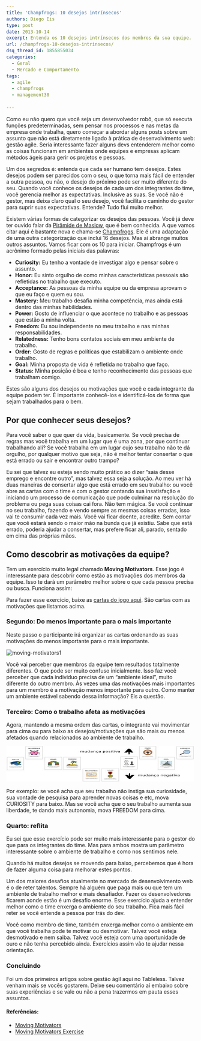 ```yaml
---
title: 'Champfrogs: 10 desejos intrínsecos'
authors: Diego Eis
type: post
date: 2013-10-14
excerpt: Entenda os 10 desejos intrínsecos dos membros da sua equipe.
url: /champfrogs-10-desejos-intrinsecos/
dsq_thread_id: 1855855034
categories:
  - Geral
  - Mercado e Comportamento
tags:
  - agile
  - champfrogs
  - management30

---
```

Como eu não quero que você seja um desenvolvedor robô, que só executa funções predeterminadas, sem pensar nos processos e nas metas da empresa onde trabalha, quero começar a abordar alguns posts sobre um assunto que não está diretamente ligado à prática de desenvolvimento web: gestão agile. Seria interessante fazer alguns devs entenderem melhor como as coisas funcionam em ambientes onde equipes e empresas aplicam métodos ágeis para gerir os projetos e pessoas.

Um dos segredos é: entenda que cada ser humano tem desejos. Estes desejos podem ser parecidos com o seu, o que torna mais fácil de entender a outra pessoa, ou não, o desejo do próximo pode ser muito diferente do seu. Quando você conhece os desejos de cada um dos integrantes do time, você gerencia melhor as expectativas. Inclusive as suas. Se você não é gestor, mas deixa claro qual o seu desejo, você facilita o caminho do gestor para suprir suas expectativas. Entende? Tudo flui muito melhor.

Existem várias formas de categorizar os desejos das pessoas. Você já deve ter ouvido falar da [Pirâmide de Maslow][1], que é bem conhecida. A que vamos citar aqui é bastante nova e chama-se [Champfrogs][2]. Ele é uma adaptação de uma outra categorização que inclui 16 desejos. Mas aí abrange muitos outros assuntos. Vamos ficar com os 10 para iniciar. Champfrogs é um acrônimo formado pelas iniciais das palavras:

  * **Curiosity:** Eu tenho a vontade de investigar algo e pensar sobre o assunto.
  * **Honor:** Eu sinto orgulho de como minhas características pessoais são refletidas no trabalho que executo.
  * **Acceptance:** As pessoas da minha equipe ou da empresa aprovam o que eu faço e quem eu sou.
  * **Mastery:** Meu trabalho desafia minha competência, mas ainda está dentro das minhas habilidades.
  * **Power:** Gosto de influenciar o que acontece no trabalho e as pessoas que estão a minha volta.
  * **Freedom:** Eu sou independente no meu trabalho e nas minhas responsabilidades.
  * **Relatedness:** Tenho bons contatos sociais em meu ambiente de trabalho.
  * **Order:** Gosto de regras e políticas que estabilizam o ambiente onde trabalho.
  * **Goal:** Minha proposta de vida é refletida no trabalho que faço.
  * **Status:** Minha posição é boa e tenho reconhecimento das pessoas que trabalham comigo.

Estes são alguns dos desejos ou motivações que você e cada integrante da equipe podem ter. É importante conhecê-los e identificá-los de forma que sejam trabalhados para o bem.

## Por que conhecer seus desejos?

Para você saber o que quer da vida, basicamente. Se você precisa de regras mas você trabalha em um lugar que é uma zona, por que continuar trabalhando ali? Se você trabalha em um lugar cujo seu trabalho não te dá orgulho, por qualquer motivo que seja, não é melhor tentar consertar o que está errado ou sair e encontrar outro trampo?

Eu sei que talvez eu esteja sendo muito prático ao dizer &#8220;saia desse emprego e encontre outro&#8221;, mas talvez essa seja a solução. Ao meu ver há duas maneiras de consertar algo que está errado em seu trabalho: ou você abre as cartas com o time e com o gestor contando sua insatisfação e iniciando um processo de comunicação que pode culminar na resolução do problema ou pega suas coisas cai fora. Não tem mágica. Se você continuar no seu trabalho, fazendo e vendo sempre as mesmas coisas erradas, isso vai te consumir cada vez mais. Você vai ficar doente, acredite. Sem contar que você estará sendo o maior mão na bunda que já existiu. Sabe que está errado, poderia ajudar a consertar, mas prefere ficar ali, parado, sentado em cima das próprias mãos.

## Como descobrir as motivações da equipe?

Tem um exercício muito legal chamado **Moving Motivators**. Esse jogo é interessante para descobrir como estão as motivações dos membros da equipe. Isso te dará um parâmetro melhor sobre o que cada pessoa precisa ou busca. Funciona assim:

Para fazer esse exercício, baixe as [cartas do jogo aqui][3]. São cartas com as motivações que listamos acima.

### Segundo: Do menos importante para o mais importante

Neste passo o participante irá organizar as cartas ordenando as suas motivações do menos importante para o mais importante.

<img src="https://raw.githubusercontent.com/diegoeis/tableless-static-images/master/2013/10/moving-motivators1.jpg" alt="moving-motivators1" width="500" height="95" class="alignnone size-full wp-image-39193" srcset="uploads/2013/10/moving-motivators1.jpg 500w, uploads/2013/10/moving-motivators1-329x62.jpg 329w" sizes="(max-width: 500px) 100vw, 500px" />

Você vai perceber que membros da equipe tem resultados totalmente diferentes. O que pode ser muito confuso inicialmente. Isso faz você perceber que cada individuo precisa de um &#8220;ambiente ideal&#8221;, muito diferente do outro membro. Às vezes uma das motivações mais importantes para um membro é a motivação menos importante para outro. Como manter um ambiente estável sabendo dessa informação? Eis a questão.

### Terceiro: Como o trabalho afeta as motivações

Agora, mantendo a mesma ordem das cartas, o integrante vai movimentar para cima ou para baixo as desejos/motivações que são mais ou menos afetados quando relacionados ao ambiente de trabalho.

<img src="https://raw.githubusercontent.com/diegoeis/tableless-static-images/master/2013/10/moving-motivators2.jpg" alt="moving-motivators1" width="500" height="95" class="alignnone size-full wp-image-39193" />

Por exemplo: se você acha que seu trabalho não instiga sua curiosidade, sua vontade de pesquisa para aprender novas coisas e etc, mova CURIOSITY para baixo. Mas se você acha que o seu trabalho aumenta sua liberdade, te dando mais autonomia, mova FREEDOM para cima.

### Quarto: reflita

Eu sei que esse exercício pode ser muito mais interessante para o gestor do que para os integrantes do time. Mas para ambos mostra um parâmetro interessante sobre o ambiente de trabalho e como nos sentimos nele. 

Quando há muitos desejos se movendo para baixo, percebemos que é hora de fazer alguma coisa para melhorar estes pontos.
  
Um dos maiores desafios atualmente no mercado de desenvolvimento web é o de reter talentos. Sempre há alguém que paga mais ou que tem um ambiente de trabalho melhor e mais desafiador. Fazer os desenvolvedores ficarem aonde estão é um desafio enorme. Esse exercício ajuda a entender melhor como o time enxerga o ambiente do seu trabalho. Fica mais fácil reter se você entende a pessoa por trás do dev.

Você como membro de time, também enxerga melhor como o ambiente em que você trabalha pode te motivar ou desmotivar. Talvez você esteja desmotivado e nem saiba. Talvez você esteja com uma oportunidade de ouro e não tenha percebido ainda. Exercícios assim vão te ajudar nessa orientação.

### Concluindo

Foi um dos primeiros artigos sobre gestão ágil aqui no Tableless. Talvez venham mais se vocês gostarem. Deixe seu comentário aí embaixo sobre suas experiências e se vale ou não a pena trazermos em pauta esses assuntos.

#### Referências:

  * [Moving Motivators][4]
  * [Moving Motivators Exercise][5]

 [1]: http://en.wikipedia.org/wiki/Maslow's_hierarchy_of_needs
 [2]: http://www.noop.nl/2013/02/champfrogs.html
 [3]: http://www.management30.com/uploads/2012/09/04-Moving-Motivators-Letter-v2.00.pdf
 [4]: http://www.management30.com/product/moving-motivators/
 [5]: http://www.noop.nl/2011/09/moving-motivators-free-exercise.html